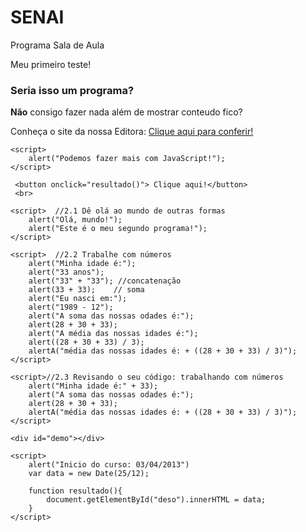 # SENAI
 Programa Sala de Aula
 
 
 <!DOCTYPE html>
<html lang="pt-br">
<head>
    <meta charset="UTF-8">
    <meta http-equiv="X-UA-Compatible" content="IE=edge">
    <meta name="viewport" content="width=device-width, initial-scale=1.0">
    <title>Sala de Aula</title>
</head>
<body>
    <p>Meu primeiro teste!</p>
    <h3>Seria isso um programa?</h3>
    <p><strong>Não</strong> consigo fazer nada além de mostrar conteudo fico?</p>
    <p>Conheça o site da nossa Editora: <a href="https://www.casadocodigo.com.br/">Clique aqui para conferir!</a></p>

    <script>
        alert("Podemos fazer mais com JavaScript!");
    </script>

     <button onclick="resultado()"> Clique aqui!</button>
     <br>
     
    <script>  //2.1 Dê olá ao mundo de outras formas
        alert("Olá, mundo!");
        alert("Este é o meu segundo programa!");
    </script>

    <script>  //2.2 Trabalhe com números
        alert("Minha idade é:");
        alert("33 anos");
        alert("33" + "33"); //concatenação
        alert(33 + 33);    // soma
        alert("Eu nasci em:");
        alert("1989 - 12");
        alert("A soma das nossas odades é:");
        alert(28 + 30 + 33);
        alert("A média das nossas idades é:");
        alert((28 + 30 + 33) / 3);
        alertA("média das nossas idades é: + ((28 + 30 + 33) / 3)");
    </script>

    <script>//2.3 Revisando o seu código: trabalhando com números
        alert("Minha idade é:" + 33);
        alert("A soma das nossas odades é:");
        alert(28 + 30 + 33);
        alertA("média das nossas idades é: + ((28 + 30 + 33) / 3)");
    </script>
    
    <div id="demo"></div>
    
    <script>
        alert("Inicio do curso: 03/04/2013")
        var data = new Date(25/12);

        function resultado(){
            document.getElementById("deso").innerHTML = data;
        }
    </script>
         
   
</body>
</html>


